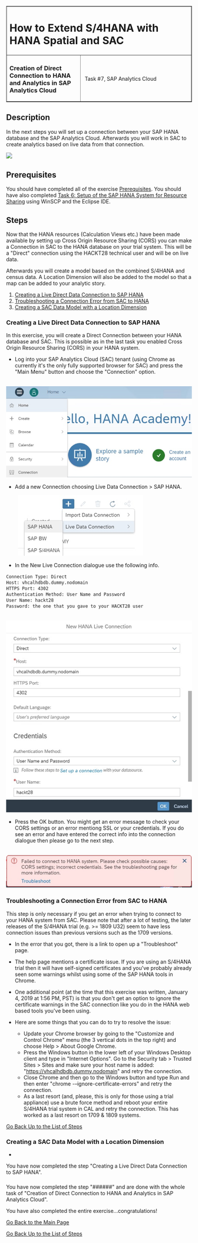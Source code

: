 <table width=100% border=>
<tr><td colspan=2><h1>How to Extend S/4HANA with HANA Spatial and SAC</h1></td></tr>
<tr><td><h3>Creation of Direct Connection to HANA and Analytics in SAP Analytics Cloud</h3></td><td width=60%></br>&nbsp;Task #7, SAP Analytics Cloud</p></td></tr>
</table>

## Description

In the next steps you will set up a connection between your SAP HANA database and the SAP Analytics Cloud. Afterwards you will work in SAC to create analytics based on live data from that connection.

<img src="../images/XXXXXX.jpg">

## Prerequisites

You should have completed all of the exercise [Prerequisites](../exercises/preReqs.md). You should have also completed [Task 6: Setup of the SAP HANA System for Resource Sharing](hdbCORS.md) using WinSCP and the Eclipse IDE.

## <a name="steps"></a> Steps

Now that the HANA resources (Calculation Views etc.) have been made available by setting up Cross Origin Resource Sharing (CORS) you can make a Connection in SAC to the HANA database on your trial system. This will be a "Direct" connection using the HACKT28 technical user and will be on live data. 

Afterwards you will create a model based on the combined S/4HANA and census data. A Location Dimension will also be added to the model so that a map can be added to your analytic story. 

1. [Creating a Live Direct Data Connection to SAP HANA](#saccon)
1. [Troubleshooting a Connection Error from SAC to HANA](#sacconts)
1. [Creating a SAC Data Model with a Location Dimension](#sacmod)

### <a name="saccon"></a> Creating a Live Direct Data Connection to SAP HANA

In this exercise, you will create a Direct Connection between your HANA database and SAC. This is possible as in the last task you enabled Cross Origin Resource Sharing (CORS) in your HANA system.

* Log into your SAP Analytics Cloud (SAC) tenant (using Chrome as currently it's the only fully supported browser for SAC) and press the "Main Menu" button and choose the "Connection" option.

&nbsp;&nbsp;&nbsp;&nbsp;&nbsp;&nbsp;&nbsp;&nbsp;<img src="../images/sac01.jpg">

* Add a new Connection choosing Live Data Connection > SAP HANA.

&nbsp;&nbsp;&nbsp;&nbsp;&nbsp;&nbsp;&nbsp;&nbsp;<img src="../images/sac02.jpg">

* In the New Live Connection dialogue use the following info.

```
Connection Type: Direct
Host: vhcalhdbdb.dummy.nodomain
HTTPS Port: 4302
Authentication Method: User Name and Password
User Name: hackt28
Password: the one that you gave to your HACKT28 user
```

&nbsp;&nbsp;&nbsp;&nbsp;&nbsp;&nbsp;&nbsp;&nbsp;<img src="../images/sac03a.jpg">

* Press the OK button. You might get an error message to check your CORS settings or an error mentiong SSL or your credentials. If you do see an error and have entered the correct info into the connection dialogue then please go to the next step. 

&nbsp;&nbsp;&nbsp;&nbsp;&nbsp;&nbsp;&nbsp;&nbsp;<img src="../images/sac04.jpg">

### <a name="sacconts"></a> Troubleshooting a Connection Error from SAC to HANA

This step is only necessary if you get an error when trying to connect to your HANA system from SAC. Please note that after a lot of testing, the later releases of the S/4HANA trial (e.g. >= 1809 U32) seem to have less connection issues than previous versions such as the 1709 versions.

* In the error that you got, there is a link to open up a "Troubleshoot" page.

* The help page mentions a certificate issue. If you are using an S/4HANA trial then it will have self-signed certificates and you've probably already seen some warnings whilst using some of the SAP HANA tools in Chrome.

* One additional point (at the time that this exercise was written, January 4, 2019 at 1:56 PM, PST) is that you don't get an option to ignore the certificate warnings in the SAC connection like you do in the HANA web based tools you've been using.

* Here are some things that you can do to try to resolve the issue:
  - Update your Chrome browser by going to the "Customize and Control Chrome" menu (the 3 vertical dots in the top right) and choose Help > About Google Chrome.
  - Press the Windows button in the lower left of your Windows Desktop client and type in "Internet Options". Go to the Security tab > Trusted Sites > Sites and make sure your host name is added: "https://vhcalhdbdb.dummy.nodomain" and retry the connection.
  - Close Chrome and then go to the Windows button and type Run and then enter "chrome -–ignore-certificate-errors" and retry the connection.
  - As a last resort (and, please, this is only for those using a trial appliance) use a brute force method and reboot your entire S/4HANA trial system in CAL and retry the connection. This has worked as a last resort on 1709 & 1809 systems.


[Go Back Up to the List of Steps](#steps)

### <a name="sacmod"></a> Creating a SAC Data Model with a Location Dimension

* 

You have now completed the step "Creating a Live Direct Data Connection to SAP HANA". 

### <a name="######"></a> ######



You have now completed the step "######" and are done with the whole task of "Creation of Direct Connection to HANA and Analytics in SAP Analytics Cloud". 

You have also completed the entire exercise...congratulations!

[Go Back to the Main Page](../demoHowTo.md)

[Go Back Up to the List of Steps](#steps)
